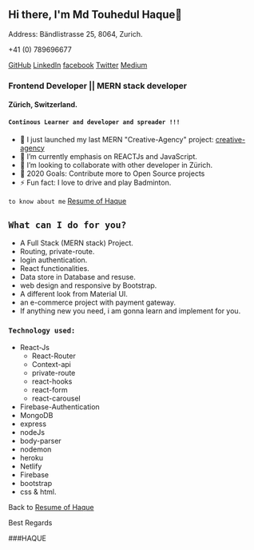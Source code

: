 ## Hi there, I'm Md Touhedul Haque👋

Address: Bändlistrasse 25, 8064, Zurich.

+41 (0) 789696677

[GitHub](https://github.com/touhedulhaque)    [LinkedIn](https://www.linkedin.com/in/md-touhedul-haque)    [facebook](https://facebook.com/haque.touhedul)    [Twitter](https://twitter.com/HaqueTouhedul)    [Medium](https://razmbamkt.medium.com) 
### Frontend Developer || MERN stack developer
#### Zürich, Switzerland.

#### `Continous Learner and developer and spreader !!!`

- 🔭  I just launched my last MERN "Creative-Agency" project: [creative-agency](https://creative-agency-demo.netlify.app/)
- 🌱  I’m currently emphasis on REACTJs and JavaScript.
- 👯  I’m looking to collaborate with other developer in Zürich.
- 🥅  2020 Goals: Contribute more to Open Source projects
- ⚡  Fun fact: I love to drive and play Badminton.

`to know about me` [Resume of Haque](https://drive.google.com/file/d/1OPYsxd5woKjk59KSaLfclYRCAxCbx66D/view)

## `What can I do for you?`

- A Full Stack (MERN stack) Project.
- Routing, private-route.
- login authentication.
- React functionalities.
- Data store in Database and resuse.
- web design and responsive by Bootstrap.
- A different look from Material UI.
- an e-commerce project with payment gateway.
- If anything new you need, i am gonna learn and implement for you.

### `Technology used:`
- React-Js 
  - React-Router 
  - Context-api 
  - private-route
  - react-hooks
  - react-form
  - react-carousel
- Firebase-Authentication
- MongoDB
- express
- nodeJs
- body-parser
- nodemon
- heroku
- Netlify
- Firebase
- bootstrap
- css & html.

Back to [Resume of Haque](https://drive.google.com/file/d/1OPYsxd5woKjk59KSaLfclYRCAxCbx66D/view)

Best Regards

###HAQUE









